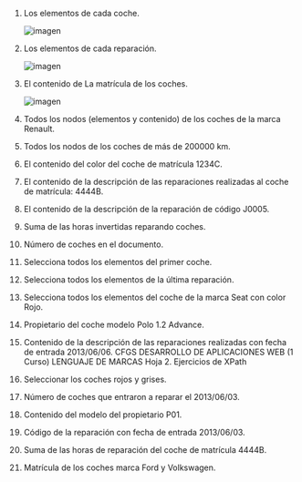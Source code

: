 1. Los elementos de cada coche.
   
   ![imagen](/ud5/02/1.PNG)
2. Los elementos de cada reparación.
   
   ![imagen](/ud5/02/2.PNG)
3. El contenido de La matrícula de los coches.
   
   ![imagen](/ud5/02/3.PNG)
4. Todos los nodos (elementos y contenido) de los coches de la marca Renault. 
   
5. Todos los nodos de los coches de más de 200000 km. 
6. El contenido del color del coche de matrícula 1234C. 
7. El contenido de la descripción de las reparaciones realizadas al coche de matrícula: 4444B.
8. El contenido de la descripción de la reparación de código J0005.
9.  Suma de las horas invertidas reparando coches. 
10. Número de coches en el documento.
11. Selecciona todos los elementos del primer coche.
12. Selecciona todos los elementos de la última reparación.
13. Selecciona todos los elementos del coche de la marca Seat con color Rojo. 
14. Propietario del coche modelo Polo 1.2 Advance. 
15. Contenido de la descripción de las reparaciones realizadas con fecha de entrada 2013/06/06.
CFGS DESARROLLO DE APLICACIONES WEB (1 Curso) LENGUAJE DE MARCAS
Hoja 2. Ejercicios de XPath
1.  Seleccionar los coches rojos y grises. 
2.  Número de coches que entraron a reparar el 2013/06/03. 
3.  Contenido del modelo del propietario P01. 
4.  Código de la reparación con fecha de entrada 2013/06/03. 
5.  Suma de las horas de reparación del coche de matrícula 4444B. 
6.  Matrícula de los coches marca Ford y Volkswagen.